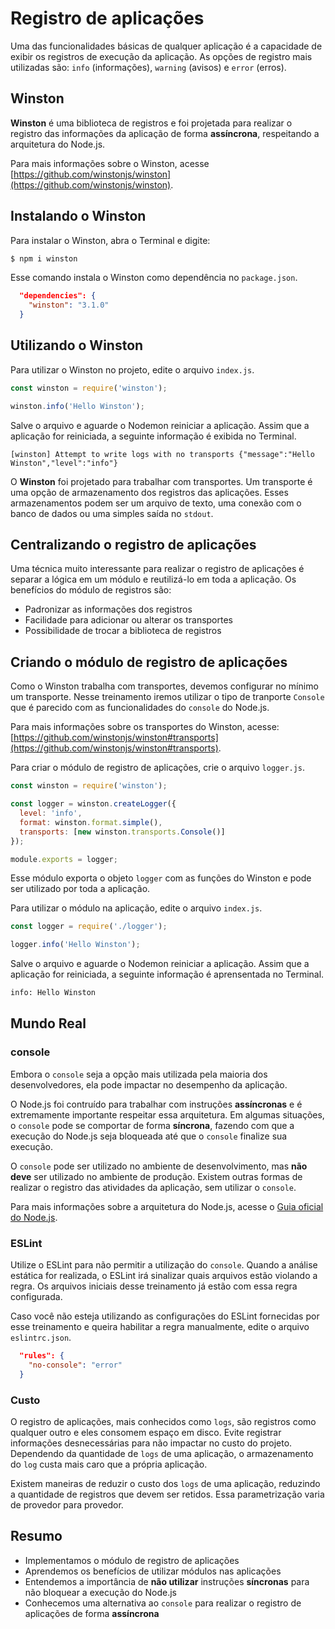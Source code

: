 # Registro de aplicações

Uma das funcionalidades básicas de qualquer aplicação é a capacidade de exibir os registros de execução da aplicação. As opções de registro mais utilizadas são: `info` (informações), `warning` (avisos) e `error` (erros).

## Winston

**Winston** é uma biblioteca de registros e foi projetada para realizar o registro das informações da aplicação de forma **assíncrona**, respeitando a arquitetura do Node.js.

Para mais informações sobre o Winston, acesse [https://github.com/winstonjs/winston](https://github.com/winstonjs/winston).

## Instalando o Winston

Para instalar o Winston, abra o Terminal e digite:

```bash
$ npm i winston
```

Esse comando instala o Winston como dependência no `package.json`.

```json
  "dependencies": {
    "winston": "3.1.0"
  }
```

## Utilizando o Winston

Para utilizar o Winston no projeto, edite o arquivo `index.js`.

```javascript
const winston = require('winston');

winston.info('Hello Winston');
```

Salve o arquivo e aguarde o Nodemon reiniciar a aplicação. Assim que a aplicação for reiniciada, a seguinte informação é exibida no Terminal.

```text
[winston] Attempt to write logs with no transports {"message":"Hello Winston","level":"info"}
```

O **Winston** foi projetado para trabalhar com transportes. Um transporte é uma opção de armazenamento dos registros das aplicações. Esses armazenamentos podem ser um arquivo de texto, uma conexão com o banco de dados ou uma simples saída no `stdout`.

## Centralizando o registro de aplicações

Uma técnica muito interessante para realizar o registro de aplicações é separar a lógica em um módulo e reutilizá-lo em toda a aplicação. Os benefícios do módulo de registros são:

- Padronizar as informações dos registros
- Facilidade para adicionar ou alterar os transportes
- Possibilidade de trocar a biblioteca de registros

## Criando o módulo de registro de aplicações

Como o Winston trabalha com transportes, devemos configurar no mínimo um transporte. Nesse treinamento iremos utilizar o tipo de tranporte `Console` que é parecido com as funcionalidades do `console` do Node.js.

Para mais informações sobre os transportes do Winston, acesse: [https://github.com/winstonjs/winston#transports](https://github.com/winstonjs/winston#transports).

Para criar o módulo de registro de aplicações, crie o arquivo `logger.js`.

```javascript
const winston = require('winston');

const logger = winston.createLogger({
  level: 'info',
  format: winston.format.simple(),
  transports: [new winston.transports.Console()]
});

module.exports = logger;
```

Esse módulo exporta o objeto `logger` com as funções do Winston e pode ser utilizado por toda a aplicação.

Para utilizar o módulo na aplicação, edite o arquivo `index.js`.

```javascript
const logger = require('./logger');

logger.info('Hello Winston');
```

Salve o arquivo e aguarde o Nodemon reiniciar a aplicação. Assim que a aplicação for reiniciada, a seguinte informação é aprensentada no Terminal.

```bash
info: Hello Winston
```

## Mundo Real

### console

Embora o `console` seja a opção mais utilizada pela maioria dos desenvolvedores, ela pode impactar no desempenho da aplicação.

O Node.js foi contruído para trabalhar com instruções **assíncronas** e é extremamente importante respeitar essa arquitetura. Em algumas situações, o `console` pode se comportar de forma **síncrona**, fazendo com que a execução do Node.js seja bloqueada até que o `console` finalize sua execução.

O `console` pode ser utilizado no ambiente de desenvolvimento, mas **não deve** ser utilizado no ambiente de produção. Existem outras formas de realizar o registro das atividades da aplicação, sem utilizar o `console`.

Para mais informações sobre a arquitetura do Node.js, acesse o [Guia oficial do Node.js](https://nodejs.org/en/docs/guides/blocking-vs-non-blocking/).

### ESLint

Utilize o ESLint para não permitir a utilização do `console`. Quando a análise estática for realizada, o ESLint irá sinalizar quais arquivos estão violando a regra. Os arquivos iniciais desse treinamento já estão com essa regra configurada.

Caso você não esteja utilizando as configurações do ESLint fornecidas por esse treinamento e queira habilitar a regra manualmente, edite o arquivo `eslintrc.json`.

```json
  "rules": {
    "no-console": "error"
  }
```

### Custo

O registro de aplicações, mais conhecidos como `logs`, são registros como qualquer outro e eles consomem espaço em disco. Evite registrar informações desnecessárias para não impactar no custo do projeto. Dependendo da quantidade de `logs` de uma aplicação, o armazenamento do `log` custa mais caro que a própria aplicação.

Existem maneiras de reduzir o custo dos `logs` de uma aplicação, reduzindo a quantidade de registros que devem ser retidos. Essa parametrização varia de provedor para provedor.

## Resumo

- Implementamos o módulo de registro de aplicações
- Aprendemos os benefícios de utilizar módulos nas aplicações
- Entendemos a importância de **não utilizar** instruções **síncronas** para não bloquear a execução do Node.js
- Conhecemos uma alternativa ao `console` para realizar o registro de aplicações de forma **assíncrona**
